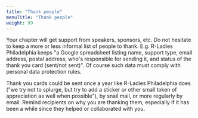 ```yaml
---
title: "Thank people"
menuTitle: "Thank people"
weight: 99
---
```


Your chapter will get support from speakers, sponsors, etc.
Do not hesitate to keep a more or less informal list of people to thank.
E.g. R-Ladies Philadelphia keeps "a Google spreadsheet listing name, support type, email address, postal address, who's responsible for sending it, and status of the thank you card (sent/not sent)".
Of course such data must comply with personal data protection rules.

Thank you cards could be sent once a year like R-Ladies Philadelphia does 
("we try not to splurge, but try to add a sticker or other small token of appreciation as well when possible"),
by snail mail, or more regularly by email.
Remind recipients on why you are thanking them, especially if it has been a while since they helped or collaborated with you.
